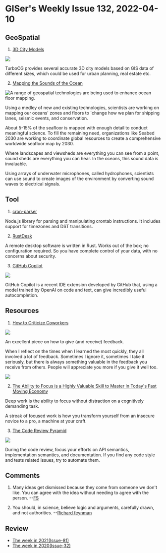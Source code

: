 # GISer's Weekly Issue 132, 2022-04-10

## GeoSpatial

1. [3D City Models](https://flippednormals.com/creator/turbocg/)

![](https://cdn.flippednormals.com/wp-content/uploads/2021/04/14132239/5-226.jpg)

TurboCG provides several accurate 3D city models based on GIS data of different sizes, which could be used for urban planning, real estate etc.

2. [Mapping the Sounds of the Ocean](https://www.gislounge.com/mapping-the-sounds-of-the-ocean/)

![A range of geospatial technologies are being used to enhance ocean floor mapping. ](https://cdn.shortpixel.ai/spai/w_807+q_glossy+ret_img+to_webp/https://www.gislounge.com/wp-content/uploads/2022/04/ocean-mapping-geospatial-technologies-usgs-woods-hole-science-center.jpg)

Using a medley of new and existing technologies, scientists are working on mapping our oceans' zones and floors to `change how we plan for shipping lanes, seismic events, and conservation.

About 5-15% of the seafloor is mapped with enough detail to conduct meaningful science. To fill the remaining need, organizations like Seabed 2030 are working to coordinate global resources to create a comprehensive worldwide seafloor map by 2030.

Where landscapes and viewsheds are everything you can see from a point, sound sheds are everything you can hear. In the oceans, this sound data is invaluable.

Using arrays of underwater microphones, called hydrophones, scientists can use sound to create images of the environment by converting sound waves to electrical signals.

## Tool

1. [cron-parser](https://github.com/harrisiirak/cron-parser)

Node.js library for parsing and manipulating crontab instructions. It includes support for timezones and DST transitions.

2. [RustDesk](https://rustdesk.com/)

A remote desktop software is written in Rust. Works out of the box; no configuration required. So you have complete control of your data, with no concerns about security.

3. [GitHub Copilot](https://copilot.github.com/)

![](https://miro.medium.com/max/1400/0*YC8rtSmrXoNbnqY1.png)

GitHub Copilot is a recent IDE extension developed by GitHub that, using a model trained by OpenAI on code and text, can give incredibly useful autocompletion.

## Resources

1. [How to Criticize Coworkers](https://alexturek.com/2022-03-18-How-to-criticize-coworkers/)

![](https://alexturek.com/images/feedback-leverage.png)

An excellent piece on how to give (and receive) feedback.

When I reflect on the times when I learned the most quickly, they all involved a lot of feedback. Sometimes I ignore it, sometimes I take it seriously, but there is always something valuable in the feedback you receive from others. People will appreciate you more if you give it well too.

![](https://alexturek.com/images/feedback-time.png)

2. [The Ability to Focus is a Highly Valuable Skill to Master In Today's Fast Moving Economy](https://medium.com/swlh/the-ability-to-focus-is-a-highly-valuable-skill-to-master-in-todays-fast-moving-economy-8aaba37bfa61)

Deep work is the ability to focus without distraction on a cognitively demanding task.

A streak of focused work is how you transform yourself from an insecure novice to a pro, a machine at your craft.

3. [The Code Review Pyramid](https://www.morling.dev/blog/the-code-review-pyramid/)

![](https://www.morling.dev/images/code_review_pyramid.png)

During the code review, focus your efforts on API semantics, implementation semantics, and documentation. If you find any code style and tests related issues, try to automate them.

## Comments

1. Many ideas get dismissed because they come from someone we don't like. You can agree with the idea without needing to agree with the person.
   --[FS](https://fs.blog/brain-food/april-3-2022/)

2. You should, in science, believe logic and arguments, carefully drawn, and not authorities.
   --[Richard feynman](https://fs.blog/brain-food/april-3-2022/)

## Review

- [The week in 2021(Issue-81)](https://github.com/lkcozy/weekly/blob/master/docs/2021/issue-81.md)
- [The week in 2020(Issue-32)](https://github.com/lkcozy/weekly/blob/master/docs/2020/issue-32.md)
